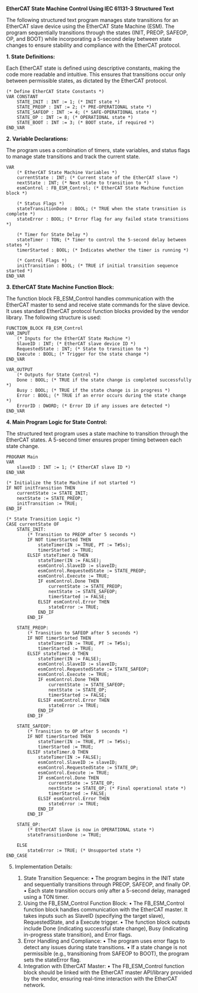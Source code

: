**EtherCAT State Machine Control Using IEC 61131-3 Structured Text**

The following structured text program manages state transitions for an EtherCAT slave device using the EtherCAT State Machine (ESM). The program sequentially transitions through the states (INIT, PREOP, SAFEOP, OP, and BOOT) while incorporating a 5-second delay between state changes to ensure stability and compliance with the EtherCAT protocol.

**1. State Definitions:**

Each EtherCAT state is defined using descriptive constants, making the code more readable and intuitive. This ensures that transitions occur only between permissible states, as dictated by the EtherCAT protocol.

```
(* Define EtherCAT State Constants *)
VAR CONSTANT
    STATE_INIT : INT := 1; (* INIT state *)
    STATE_PREOP : INT := 2; (* PRE-OPERATIONAL state *)
    STATE_SAFEOP : INT := 4; (* SAFE-OPERATIONAL state *)
    STATE_OP : INT := 8; (* OPERATIONAL state *)
    STATE_BOOT : INT := 3; (* BOOT state, if required *)
END_VAR
```

**2. Variable Declarations:**

The program uses a combination of timers, state variables, and status flags to manage state transitions and track the current state.
```
VAR
    (* EtherCAT State Machine Variables *)
    currentState : INT; (* Current state of the EtherCAT slave *)
    nextState : INT; (* Next state to transition to *)
    esmControl : FB_ESM_Control; (* EtherCAT State Machine function block *)
    
    (* Status Flags *)
    stateTransitionDone : BOOL; (* TRUE when the state transition is complete *)
    stateError : BOOL; (* Error flag for any failed state transitions *)

    (* Timer for State Delay *)
    stateTimer : TON; (* Timer to control the 5-second delay between states *)
    timerStarted : BOOL; (* Indicates whether the timer is running *)

    (* Control Flags *)
    initTransition : BOOL; (* TRUE if initial transition sequence started *)
END_VAR
```

**3. EtherCAT State Machine Function Block:**

The function block FB_ESM_Control handles communication with the EtherCAT master to send and receive state commands for the slave device. It uses standard EtherCAT protocol function blocks provided by the vendor library. The following structure is used:
```
FUNCTION_BLOCK FB_ESM_Control
VAR_INPUT
    (* Inputs for the EtherCAT State Machine *)
    SlaveID : INT; (* EtherCAT slave device ID *)
    RequestedState : INT; (* State to transition to *)
    Execute : BOOL; (* Trigger for the state change *)
END_VAR

VAR_OUTPUT
    (* Outputs for State Control *)
    Done : BOOL; (* TRUE if the state change is completed successfully *)
    Busy : BOOL; (* TRUE if the state change is in progress *)
    Error : BOOL; (* TRUE if an error occurs during the state change *)
    ErrorID : DWORD; (* Error ID if any issues are detected *)
END_VAR
```

**4. Main Program Logic for State Control:**

The structured text program uses a state machine to transition through the EtherCAT states. A 5-second timer ensures proper timing between each state change.
```
PROGRAM Main
VAR
    slaveID : INT := 1; (* EtherCAT slave ID *)
END_VAR

(* Initialize the State Machine if not started *)
IF NOT initTransition THEN
    currentState := STATE_INIT;
    nextState := STATE_PREOP;
    initTransition := TRUE;
END_IF

(* State Transition Logic *)
CASE currentState OF
    STATE_INIT:
        (* Transition to PREOP after 5 seconds *)
        IF NOT timerStarted THEN
            stateTimer(IN := TRUE, PT := T#5s);
            timerStarted := TRUE;
        ELSIF stateTimer.Q THEN
            stateTimer(IN := FALSE);
            esmControl.SlaveID := slaveID;
            esmControl.RequestedState := STATE_PREOP;
            esmControl.Execute := TRUE;
            IF esmControl.Done THEN
                currentState := STATE_PREOP;
                nextState := STATE_SAFEOP;
                timerStarted := FALSE;
            ELSIF esmControl.Error THEN
                stateError := TRUE;
            END_IF
        END_IF

    STATE_PREOP:
        (* Transition to SAFEOP after 5 seconds *)
        IF NOT timerStarted THEN
            stateTimer(IN := TRUE, PT := T#5s);
            timerStarted := TRUE;
        ELSIF stateTimer.Q THEN
            stateTimer(IN := FALSE);
            esmControl.SlaveID := slaveID;
            esmControl.RequestedState := STATE_SAFEOP;
            esmControl.Execute := TRUE;
            IF esmControl.Done THEN
                currentState := STATE_SAFEOP;
                nextState := STATE_OP;
                timerStarted := FALSE;
            ELSIF esmControl.Error THEN
                stateError := TRUE;
            END_IF
        END_IF

    STATE_SAFEOP:
        (* Transition to OP after 5 seconds *)
        IF NOT timerStarted THEN
            stateTimer(IN := TRUE, PT := T#5s);
            timerStarted := TRUE;
        ELSIF stateTimer.Q THEN
            stateTimer(IN := FALSE);
            esmControl.SlaveID := slaveID;
            esmControl.RequestedState := STATE_OP;
            esmControl.Execute := TRUE;
            IF esmControl.Done THEN
                currentState := STATE_OP;
                nextState := STATE_OP; (* Final operational state *)
                timerStarted := FALSE;
            ELSIF esmControl.Error THEN
                stateError := TRUE;
            END_IF
        END_IF

    STATE_OP:
        (* EtherCAT Slave is now in OPERATIONAL state *)
        stateTransitionDone := TRUE;

    ELSE
        stateError := TRUE; (* Unsupported state *)
END_CASE
```

5. Implementation Details:

	1.	State Transition Sequence:
	•	The program begins in the INIT state and sequentially transitions through PREOP, SAFEOP, and finally OP.
	•	Each state transition occurs only after a 5-second delay, managed using a TON timer.
	2.	Using the FB_ESM_Control Function Block:
	•	The FB_ESM_Control function block handles communication with the EtherCAT master. It takes inputs such as SlaveID (specifying the target slave), RequestedState, and a Execute trigger.
	•	The function block outputs include Done (indicating successful state change), Busy (indicating in-progress state transition), and Error flags.
	3.	Error Handling and Compliance:
	•	The program uses error flags to detect any issues during state transitions.
	•	If a state change is not permissible (e.g., transitioning from SAFEOP to BOOT), the program sets the stateError flag.
	4.	Integration with EtherCAT Master:
	•	The FB_ESM_Control function block should be linked with the EtherCAT master API/library provided by the vendor, ensuring real-time interaction with the EtherCAT network.
